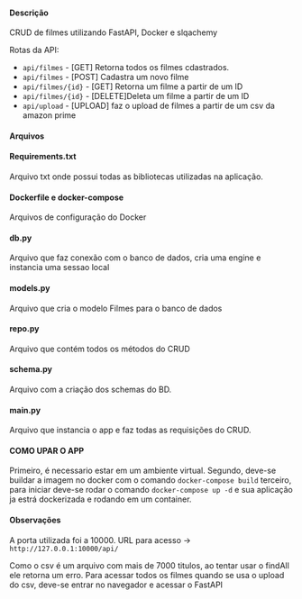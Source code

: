 

#### Descrição

CRUD de filmes utilizando FastAPI, Docker e slqachemy

Rotas da API:

 - `api/filmes` - [GET] Retorna todos os filmes cdastrados.
 - `api/filmes` - [POST] Cadastra um novo filme
 - `api/filmes/{id}` -  [GET] Retorna um filme a partir de um ID
 - `api/filmes/{id}` -  [DELETE]Deleta um filme a partir de um ID
 - `api/upload` -  [UPLOAD] faz o upload de filmes a partir de um csv da amazon prime
 

#### Arquivos

#### Requirements.txt
Arquivo txt onde possui todas as bibliotecas utilizadas na aplicação.

#### Dockerfile e docker-compose
Arquivos de configuração do Docker

#### db.py
Arquivo que faz conexão com o banco de dados, cria uma engine e instancia uma sessao local

#### models.py
Arquivo que cria o modelo Filmes para o banco de dados

#### repo.py
Arquivo que contém todos os métodos do CRUD

#### schema.py
Arquivo com a criação dos schemas do BD.

#### main.py
Arquivo que instancia o app e faz todas as requisições do CRUD.



#### COMO UPAR O APP
Primeiro, é necessario estar em um ambiente virtual.
Segundo, deve-se buildar a imagem no docker com o comando `docker-compose build`
terceiro, para iniciar deve-se rodar o comando `docker-compose up -d` e sua aplicação ja estrá dockerizada e rodando em um container.

#### Observações
A porta utilizada foi a 10000.
URL para acesso -> `http://127.0.0.1:10000/api/`

Como o csv é um arquivo com mais de 7000 titulos, ao tentar usar o findAll ele retorna um erro. Para acessar todos os filmes quando se usa o upload do csv, deve-se entrar no navegador e acessar o FastAPI
